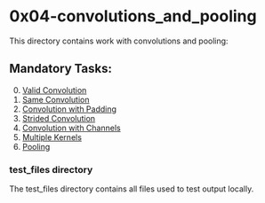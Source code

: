 # 0x04-convolutions_and_pooling
This directory contains work with convolutions and pooling:

## Mandatory Tasks:
0. [Valid Convolution](/math/0x04-convolutions_and_pooling/0-convolve_grayscale_valid.py)
1. [Same Convolution](/math/0x04-convolutions_and_pooling/1-convolve_grayscale_same.py)
2. [Convolution with Padding](/math/0x04-convolutions_and_pooling/2-convolve_grayscale_padding.py)
3. [Strided Convolution](/math/0x04-convolutions_and_pooling/3-convolve_grayscale.py)
4. [Convolution with Channels](/math/0x04-convolutions_and_pooling/4-convolve_channels.py)
5. [Multiple Kernels](/math/0x04-convolutions_and_pooling/5-convolve.py)
6. [Pooling](/math/0x04-convolutions_and_pooling/6-pool.py)


### test_files directory
The test_files directory contains all files used to test output locally.
